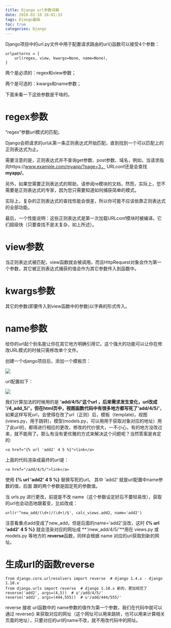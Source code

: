 ```yaml
---
title: Django url参数详解
date: 2018-02-10 18:01:33
tags: Django基础
toc: true
categories: Django
---
```

Django项目中的url.py文件中用于配置请求路由的url()函数可以接受4个参数：

	urlpatterns = [
		url(regex, view, kwargs=None, name=None),
	]


两个是必须的：regex和view参数；

两个是可选的：kwargs和name参数；

下面来看一下这些参数是干啥的。

<!--more-->

# regex参数
“regex”参数url模式的匹配。

Django会把请求的url从第一条正则表达式开始匹配，直到找到一个可以匹配上的正则表达式为止。

需要注意的是，正则表达式并不查询get参数、post参数、域名，例如，当请求指向https://www.example.com/myapp/?page=3， URLconf还是会查找**myapp/**。

另外，如果您需要正则表达式的帮助，请参阅re模块的文档，然而，实际上，您不需要是正则表达式的专家，因为您只需要知道如何捕获简单的模式。

实际上，复杂的正则表达式的查找性能会很差，所以你可能不应该依靠正则表达式的全部功能。

最后，一个性能说明：这些正则表达式是第一次加载URLconf模块时被编译。它们超级快（只要查找不是太复杂，如上所述）。

# view参数
当正则表达式被匹配，view函数就会被调用。而且HttpRequest对象会作为第一个参数，其它被正则表达式捕获的值会作为其它参数传入到函数中。

# kwargs参数
其它的参数(即要传入到view函数中的参数)以字典的形式传入。

# name参数
给你的url起个别名能让你在其它地方明确引用它。这个强大的功能可以让你在修改URL模式的时候只需修改单个文件。

创建一个django项目后，添加一个模板页：

![](https://i.imgur.com/iq5xDcA.png)

url配置如下：

![](https://i.imgur.com/SCmF2Cw.png)

我们计算加法的时候用的是 **'add/4/5/'**这个url ，后来需求发生变化，url改成 **'/4_add_5/'**，但在html页中，视图函数代码中有很多地方都写死了**'add/4/5/'**。如果这样写死url，会使得在改了url（正则）后，模板（template)，视图(views.py，用于跳转)，模型(models.py，可以用用于获取对象对应的地址）用了此url的，都得进行相应的更改，修改的代价很大，一不小心，有的地方没改过来，就不能用了。那么有没有更优雅的方式来解决这个问题呢？当然答案是肯定的:

	<a href="{% url 'add2' 4 5 %}">link</a>

上面的代码渲染成最终的url是：

	<a href="/add/4/5/">link</a>

使用 **{% url 'add2' 4 5 %}** 替换写死的url。 其中 'add2' 就是url配置中name参数的值，后面 跟的两个参数是固定死的参数值。

当 urls.py 进行更改，前提是不改 name（这个参数设定好后不要轻易改），获取的url也会动态地跟着变，比如改成：

	url(r'^new_add/(\d+)/(\d+)/$', calc_views.add2, name='add2')

注意看重点add变成了new_add，但是后面的name='add2'没改，这时 **{% url 'add2' 4 5 %}** 就会渲染对应的网址成 **'/new_add/4/5/'**用在 views.py 或 models.py 等地方的 **reverse**函数，同样会根据 name 对应的url获取到新的网址。

# 生成url的函数reverse

	from django.core.urlresolvers import reverse  # django 1.4.x - django 1.10.x  
	from django.urls import reverse  # django 1.10.x 新的，更加规范了  
	reverse('add2', args=(4,5))  # u'/add/4/5/'  
	reverse('add2', args=(444,555))  # u'/add/444/555/'

reverse 接收 url函数中的 name参数的值作为第一个参数，我们在代码中就可以通过 reverse() 来获取对应的网址（这个网址可以用来跳转，也可以用来计算相关页面的地址），只要对应的url的name不改，就不用改代码中的网址。




